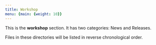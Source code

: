 ```yaml
---
title: Workshop
menu: {main: {weight: 10}}
---
```


This is the **workshop** section. It has two categories: News and Releases.

Files in these directories will be listed in reverse chronological order.
